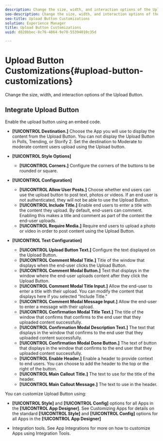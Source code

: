 ```yaml
---
description: Change the size, width, and interaction options of the Upload Button.
seo-description: Change the size, width, and interaction options of the Upload Button.
seo-title: Upload Button Customizations
solution: Experience Manager
title: Upload Button Customizations
uuid: d820bbec-8c76-4864-9e70-55394010c35d

---
```


# Upload Button Customizations{#upload-button-customizations}

Change the size, width, and interaction options of the Upload Button.

## Integrate Upload Button

Enable the upload button using an embed code.

* **[!UICONTROL Destination.]** Choose the App you will use to display the content from the Upload Button. You can not display the Upload Button in Polls, Trending, or Storify 2. Set the destination to Moderate to moderate content users upload using the Upload button.
* **[!UICONTROL Style Options]**

    * **[!UICONTROL Corners.]** Configure the corners of the buttons to be rounded or square.

* **[!UICONTROL Configuration]**

    * **[!UICONTROL Allow User Posts.]** Choose whether end users can use the upload button to post text, photos or videos. If an end user is not authenticated, they will not be able to use the Upload Button.
    * **[!UICONTROL Include Title.]** Enable end users to enter a title with the content they upload. By default, end-users can comment. Enabling this makes a title and comment as part of the content the end-user uploads.
    * **[!UICONTROL Require Media.]** Require end users to upload a photo or video in order to post content using the Upload Button.

* **[!UICONTROL Text Configuration]**

    * **[!UICONTROL Upload Button Text.]** Configure the text displayed on the Upload Button.
    * **[!UICONTROL Comment Modal Title.]** Title of the window that displays when the end-user clicks the Upload Button.
    * **[!UICONTROL Comment Modal Button.]** Text that displays in the window where the end-user uploads content after they click the Upload Button.
    * **[!UICONTROL Comment Modal Title Input.]** Allow the end-user to enter a title with their upload. You can modify the content that displays here if you selected “Include Title.”
    * **[!UICONTROL Comment Modal Message Input.]** Allow the end-user to enter a message with their upload.
    * **[!UICONTROL Confirmation Modal Title Text.]** The title of the window that confirms that confirms to the end user that they uploaded content successfully.
    * **[!UICONTROL Confirmation Modal Description Text.]** The text that displays in the window that confirms to the end user that they uploaded content successfully.
    * **[!UICONTROL Confirmation Modal Done Button.]** The text of button that displays in the window that confirms to the end user that they uploaded content successfully.
    * **[!UICONTROL Enable Header.]** Enable a header to provide context to end users. You can choose to add the header to the top or the right of the button. 
    * **[!UICONTROL Main Callout Title.]** The text to use for the title of the header.
    * **[!UICONTROL Main Callout Message.]** The text to use in the header.

You can customize Upload Button using:

* **[!UICONTROL Style]** and **[!UICONTROL Config]** options for all Apps in the **[!UICONTROL App Designer]**. See Customizing Apps for details on the standard **[!UICONTROL Style]** and **[!UICONTROL Config]** options for all Apps in the **[!UICONTROL App Designer]**

* Integration tools. See App Integrations for more on how to customize Apps using Integration Tools.

